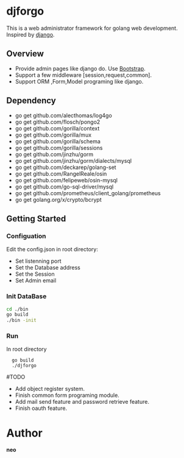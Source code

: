 # djforgo
This is a web administrator framework for golang web development. 
Inspired by [django](https://github.com/django/django). 

## Overview

* Provide admin pages like django do. Use [Bootstrap](http://v3.bootcss.com/).
* Support a few middleware [session,request,common].
* Support ORM ,Form,Model programing like django.

## Dependency
* go get github.com/alecthomas/log4go
* go get github.com/flosch/pongo2
* go get github.com/gorilla/context
* go get github.com/gorilla/mux
* go get github.com/gorilla/schema
* go get github.com/gorilla/sessions
* go get github.com/jinzhu/gorm
* go get github.com/jinzhu/gorm/dialects/mysql
* go get github.com/deckarep/golang-set
* go get github.com/RangelReale/osin
* go get github.com/felipeweb/osin-mysql
* go get github.com/go-sql-driver/mysql
* go get github.com/prometheus/client_golang/prometheus
* go get golang.org/x/crypto/bcrypt

## Getting Started
### Configuation
  Edit the config.json in root directory:
  * Set listenning port
  * Set the Database address
  * Set the Session 
  * Set Admin email
### Init DataBase
```bash
cd ./bin
go build
./bin -init
```
### Run
In root directory
```shell
  go build
  ./djforgo
```

#TODO
* Add object register system.
* Finish common form programing module.
* Add mail send feature and password retrieve feature.
* Finish oauth feature.

# Author
**neo**



